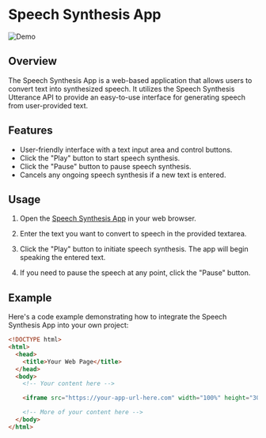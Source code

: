 # Speech Synthesis App

![Demo](demo.gif)

## Overview

The Speech Synthesis App is a web-based application that allows users to convert text into synthesized speech. It utilizes the Speech Synthesis Utterance API to provide an easy-to-use interface for generating speech from user-provided text.

## Features

- User-friendly interface with a text input area and control buttons.
- Click the "Play" button to start speech synthesis.
- Click the "Pause" button to pause speech synthesis.
- Cancels any ongoing speech synthesis if a new text is entered.

## Usage

1. Open the [Speech Synthesis App](https://652661abc978522a08526b2b--endearing-faun-99acf2.netlify.app/) in your web browser.

2. Enter the text you want to convert to speech in the provided textarea.

3. Click the "Play" button to initiate speech synthesis. The app will begin speaking the entered text.

4. If you need to pause the speech at any point, click the "Pause" button.

## Example

Here's a code example demonstrating how to integrate the Speech Synthesis App into your own project:

```html
<!DOCTYPE html>
<html>
  <head>
    <title>Your Web Page</title>
  </head>
  <body>
    <!-- Your content here -->

    <iframe src="https://your-app-url-here.com" width="100%" height="300"></iframe>

    <!-- More of your content here -->
  </body>
</html>